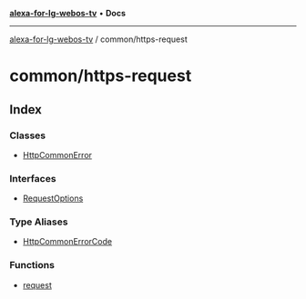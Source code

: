 [**alexa-for-lg-webos-tv**](../../README.md) • **Docs**

***

[alexa-for-lg-webos-tv](../../modules.md) / common/https-request

# common/https-request

## Index

### Classes

- [HttpCommonError](classes/HttpCommonError.md)

### Interfaces

- [RequestOptions](interfaces/RequestOptions.md)

### Type Aliases

- [HttpCommonErrorCode](type-aliases/HttpCommonErrorCode.md)

### Functions

- [request](functions/request.md)
